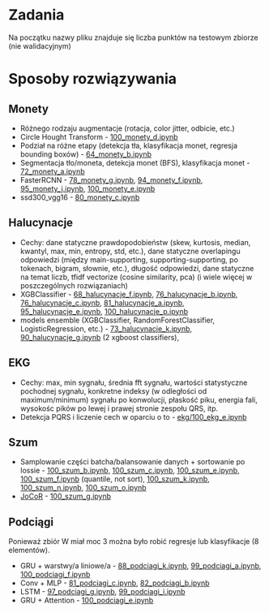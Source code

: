 # Zadania
Na początku nazwy pliku znajduje się liczba punktów na testowym zbiorze (nie walidacyjnym)

# Sposoby rozwiązywania

## Monety
- Różnego rodzaju augmentacje (rotacja, color jitter, odbicie, etc.)
- Circle Hought Transform - [100_monety_d.ipynb](1.monety/100_monety_d.ipynb)
- Podział na różne etapy (detekcja tła, klasyfikacja monet, regresja bounding boxów) - [64_monety_b.ipynb](1.monety/64_monety_b.ipynb)
- Segmentacja tło/moneta, detekcja monet (BFS), klasyfikacja monet - [72_monety_a.ipynb](1.monety/72_monety_a.ipynb)
- FasterRCNN - [78_monety_g.ipynb](1.monety/78_monety_g.ipynb), [94_monety_f.ipynb](1.monety/94_monety_f.ipynb), [95_monety_j.ipynb](1.monety/95_monety_j.ipynb), [100_monety_e.ipynb](1.monety/100_monety_e.ipynb)
- ssd300_vgg16 - [80_monety_c.ipynb](1.monety/80_monety_c.ipynb)

## Halucynacje
- Cechy: dane statyczne prawdopodobieństw (skew, kurtosis, median, kwantyl, max, min, entropy, std, etc.), dane statyczne overlapingu odpowiedzi (między main-supporting, supporting-supporting, po tokenach, bigram, słownie, etc.), długość odpowiedzi, dane statyczne na temat liczb, tfidf vectorize (cosine similarity, pca) (i wiele więcej w poszczególnych rozwiązaniach)
- XGBClassifier - [68_halucynacje_f.ipynb](2.halucynacje/68_halucynacje_f.ipynb), [76_halucynacje_b.ipynb](2.halucynacje/76_halucynacje_b.ipynb), [76_halucynacje_c.ipynb](2.halucynacje/76_halucynacje_c.ipynb), [81_halucynacje_a.ipynb](2.halucynacje/81_halucynacje_a.ipynb), [95_halucynacje_e.ipynb](2.halucynacje/95_halucynacje_e.ipynb), [100_halucynacje_p.ipynb](2.halucynacje/100_halucynacje_p.ipynb)
- models ensemble (XGBClassifier, RandomForestClassifier, LogisticRegression, etc.) - [73_halucynacje_k.ipynb](2.halucynacje/73_halucynacje_k.ipynb), [90_halucynacje_g.ipynb](2.halucynacje/90_halucynacje_g.ipynb) (2 xgboost classifiers), 

## EKG
- Cechy: max, min sygnału, średnia fft sygnału, wartości statystyczne pochodnej sygnału, konkretne indeksy (w odległości od maximum/minimum) sygnału po konwolucji, płaskość piku, energia fali, wysokośc pików po lewej i prawej stronie zespołu QRS, itp. 
- Detekcja PQRS i liczenie cech w oparciu o to - [ekg/100_ekg_e.ipynb](3.ekg/100_ekg_e.ipynb)

## Szum
- Samplowanie części batcha/balansowanie danych + sortowanie po lossie - [100_szum_b.ipynb](2.szum/100_szum_b.ipynb), [100_szum_c.ipynb](2.szum/100_szum_c.ipynb), [100_szum_e.ipynb](2.szum/100_szum_e.ipynb), [100_szum_f.ipynb](2.szum/100_szum_f.ipynb) (quantile, not sort), [100_szum_k.ipynb](2.szum/100_szum_k.ipynb), [100_szum_n.ipynb](2.szum/100_szum_n.ipynb), [100_szum_o.ipynb](2.szum/100_szum_o.ipynb)
- [JoCoR](https://arxiv.org/pdf/2003.02752) - [100_szum_g.ipynb](2.szum/100_szum_g.ipynb)

## Podciągi
Ponieważ zbiór W miał moc 3 można było robić regresje lub klasyfikacje (8 elementów).
- GRU + warstwy/a liniowe/a - [88_podciagi_k.ipynb](5.podciagi//88_podciagi_k.ipynb), [99_podciagi_a.ipynb](5.podciagi//99_podciagi_a.ipynb), [100_podciagi_f.ipynb](5.podciagi//100_podciagi_f.ipynb)
- Conv + MLP - [81_podciagi_c.ipynb](5.podciagi//81_podciagi_c.ipynb), [82_podciagi_b.ipynb](5.podciagi//82_podciagi_b.ipynb)
- LSTM - [97_podciagi_g.ipynb](5.podciagi//97_podciagi_g.ipynb), [99_podciagi_i.ipynb](5.podciagi//99_podciagi_i.ipynb)
- GRU + Attention - [100_podciagi_e.ipynb](5.podciagi//100_podciagi_e.ipynb)
